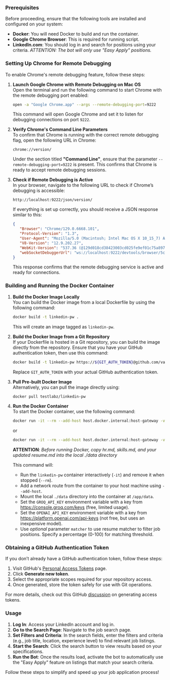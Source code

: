 ### Prerequisites
Before proceeding, ensure that the following tools are installed and configured on your system:
- **Docker**: You will need Docker to build and run the container.
- **Google Chrome Browser**: This is required for running script.
- **LinkedIn.com**: You should log in and search for positions using your criteria. *ATTENTION: The bot will only use "Easy Apply" positions.*



### Setting Up Chrome for Remote Debugging

To enable Chrome's remote debugging feature, follow these steps:

1. **Launch Google Chrome with Remote Debugging on Mac OS**  
   Open the terminal and run the following command to start Chrome with the remote debugging port enabled:
   ```bash
   open -a "Google Chrome.app" --args --remote-debugging-port=9222
   ```
   This command will open Google Chrome and set it to listen for debugging connections on port `9222`.

2. **Verify Chrome's Command Line Parameters**  
   To confirm that Chrome is running with the correct remote debugging flag, open the following URL in Chrome:
   ```
   chrome://version/
   ```
   Under the section titled **"Command Line"**, ensure that the parameter `--remote-debugging-port=9222` is present. This confirms that Chrome is ready to accept remote debugging sessions.

3. **Check if Remote Debugging is Active**  
   In your browser, navigate to the following URL to check if Chrome’s debugging is accessible:
   ```
   http://localhost:9222/json/version/
   ```
   If everything is set up correctly, you should receive a JSON response similar to this:
   ```json
   {
      "Browser": "Chrome/129.0.6668.101",
      "Protocol-Version": "1.3",
      "User-Agent": "Mozilla/5.0 (Macintosh; Intel Mac OS X 10_15_7) AppleWebKit/537.36 (KHTML, like Gecko) Chrome/129.0.0.0 Safari/537.36",
      "V8-Version": "12.9.202.27",
      "WebKit-Version": "537.36 (@129d018cd38423003cd025fe9ef01c75a897203b)",
      "webSocketDebuggerUrl": "ws://localhost:9222/devtools/browser/5c17626d-5a62-4060-8f17-dc20ff9609de"
   }
   ```
   This response confirms that the remote debugging service is active and ready for connections.

### Building and Running the Docker Container

1. **Build the Docker Image Locally**  
   You can build the Docker image from a local Dockerfile by using the following command:
   ```bash
   docker build -t linkedin-pw .
   ```
   This will create an image tagged as `linkedin-pw`.

2. **Build the Docker Image from a Git Repository**  
   If your Dockerfile is hosted in a Git repository, you can build the image directly from the repository. Ensure that you have your GitHub authentication token, then use this command:
   ```bash
   docker build -t linkedin-pw https://${GIT_AUTH_TOKEN}@github.com/var-lab/dumsum.git
   ```
   Replace `GIT_AUTH_TOKEN` with your actual GitHub authentication token.

3. **Pull Pre-built Docker Image**  
   Alternatively, you can pull the image directly using:
   ```bash
   docker pull testlabz/linkedin-pw
   ```

4. **Run the Docker Container**  
   To start the Docker container, use the following command:
   ```bash
   docker run -it --rm --add-host host.docker.internal:host-gateway -v ./data:/app/data -e GROQ_API_KEY=${GROQ_API_KEY} linkedin-pw [--matcher NUMBER]
   ```
   or
   ```bash
   docker run -it --rm --add-host host.docker.internal:host-gateway -v ./data:/app/data -e OPENAI_API_KEY=${OPENAI_API_KEY} linkedin-pw  [--matcher NUMBER]
   ```   
   **ATTENTION**: *Before running Docker, copy hr.md, skills.md, and your updated resume.md into the local ./data directory*
   
   This command will:
   - Run the `linkedin-pw` container interactively (`-it`) and remove it when stopped (`--rm`).
   - Add a network route from the container to your host machine using `--add-host`.
   - Mount the local `./data` directory into the container at `/app/data`.
   - Set the `GROQ_API_KEY` environment variable with a key from https://console.groq.com/keys (free, limited usage).
   - Set the `OPENAI_API_KEY` environment variable with a key from https://platform.openai.com/api-keys (not free, but uses an inexpensive model).
   - Use *optional* parameter `matcher` to use resume matcher to filter job positions. Specify a percentage (0-100) for matching threshold.
   

### Obtaining a GitHub Authentication Token
If you don’t already have a GitHub authentication token, follow these steps:

1. Visit GitHub's [Personal Access Tokens](https://github.com/settings/tokens) page.
2. Click **Generate new token**.
3. Select the appropriate scopes required for your repository access.
4. Once generated, store the token safely for use with Git operations.

For more details, check out this GitHub [discussion](https://github.com/orgs/community/discussions/74701) on generating access tokens.

### Usage 

1. **Log In**: Access your LinkedIn account and log in.
2. **Go to the Search Page**: Navigate to the job search page.
3. **Set Filters and Criteria**: In the search fields, enter the filters and criteria (e.g., job title, location, experience level) to find relevant job listings.
4. **Start the Search**: Click the search button to view results based on your specifications.
5. **Run the Bot**: Once the results load, activate the bot to automatically use the "Easy Apply" feature on listings that match your search criteria.

Follow these steps to simplify and speed up your job application process!